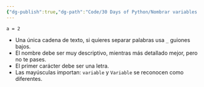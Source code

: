 ```yaml
---
{"dg-publish":true,"dg-path":"Code/30 Days of Python/Nombrar variables.md","permalink":"/code/30-days-of-python/nombrar-variables/","created":"2024-05-29T17:42","updated":"2024-05-29T17:42"}
---
```


```bh
a = 2
```
- Una única cadena de texto, si quieres separar palabras usa `_` guiones bajos.
- El nombre debe ser muy descriptivo, mientras más detallado mejor, pero no te pases.
- El primer carácter debe ser una letra.
- Las mayúsculas importan: `variable` y `Variable` se reconocen como diferentes.
